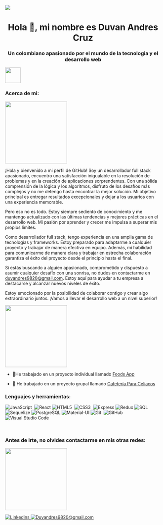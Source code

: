 
![](https://camo.githubusercontent.com/992babdffd8c74a1502de375fbdf7e4d54773242/68747470733a2f2f6d656469612e67697068792e636f6d2f6d656469612f53576f536b4e36447854737a71494b4571762f67697068792e676966)


<h1 align="center">Hola 👋, mi nombre es Duvan Andres Cruz</h1>
<h3 align="center">Un colombiano apasionado por el mundo de la tecnologia y el desarrollo web</h3>

<img src = "https://github.com/7oSkaaa/7oSkaaa/blob/main/Images/about_me.gif?raw=true" width = 50px><h3>Acerca de mi:</h3> 

<img align="center" src="https://media.giphy.com/media/VTtANKl0beDFQRLDTh/giphy.gif" width="200" />

¡Hola y bienvenido a mi perfil de GitHub! Soy un desarrollador full stack apasionado, encuentro una satisfacción inigualable en la resolución de problemas y en la creación de aplicaciones sorprendentes. Con una sólida comprensión de la lógica y los algoritmos, disfruto de los desafíos más complejos y no me detengo hasta encontrar la mejor solución. Mi objetivo principal es entregar resultados excepcionales y dejar a los usuarios con una experiencia memorable.

Pero eso no es todo. Estoy siempre sediento de conocimiento y me mantengo actualizado con las últimas tendencias y mejores prácticas en el desarrollo web. Mi pasión por aprender y crecer me impulsa a superar mis propios límites.

Como desarrollador full stack, tengo experiencia en una amplia gama de tecnologías y frameworks. Estoy preparado para adaptarme a cualquier proyecto y trabajar de manera efectiva en equipo. Además, mi habilidad para comunicarme de manera clara y trabajar en estrecha colaboración garantiza el éxito del proyecto desde el principio hasta el final.

Si estás buscando a alguien apasionado, comprometido y dispuesto a asumir cualquier desafío con una sonrisa, no dudes en contactarme en duvandres9820@gmail.com. Estoy aquí para ayudar a tu empresa a destacarse y alcanzar nuevos niveles de éxito.

Estoy emocionado por la posibilidad de colaborar contigo y crear algo extraordinario juntos. ¡Vamos a llevar el desarrollo web a un nivel superior!

<img align="center" src="https://2.bp.blogspot.com/-j9SAzrvG2R4/VqfjfxdvlcI/AAAAAAAAKCw/RpD3CmBTdhM/s1600/Homero-simpson-trabajar-en-casa-productividad.gif" width="200" />



- 🔭He trabajado en un proyecto individual llamado [Foods App](https://github.com/DUVANCRUZ/pifOOD)

- 👯 He trabajado en un proyecto grupal llamado [Cafetería Para Celiacos](https://github.com/LMCT04/PF-Henry)
     


<h3 align="left">Lenguajes y herramientas:</h3>
<p align="center">
   
  ![JavaScript](https://img.shields.io/badge/JavaScript%20-%23F7DF1E.svg?style=for-the-badge&logo=javascript&logoColor=black)&nbsp;
  ![React](https://img.shields.io/badge/react-%2361DAFB.svg?style=for-the-badge&logo=react&logoColor=white)
  ![HTML5](https://img.shields.io/badge/HTML5%20-%23E34F26.svg?style=for-the-badge&logo=html5&logoColor=white)&nbsp;
  ![CSS3](https://img.shields.io/badge/CSS%20-%231572B6.svg?style=for-the-badge&logo=css3&logoColor=white)&nbsp;
  ![Express](https://img.shields.io/badge/express-%23404d59.svg?style=for-the-badge&logo=express&logoColor=white)
  ![Redux](https://img.shields.io/badge/redux-%23764ABC.svg?style=for-the-badge&logo=redux&logoColor=white)
  ![SQL](https://img.shields.io/badge/SQL-%2300758F.svg?style=for-the-badge&logo=postgresql&logoColor=white)
  ![Sequelize](https://img.shields.io/badge/Sequelize-%23555555.svg?style=for-the-badge&logo=sequelize&logoColor=white)
  ![PostgreSQL](https://img.shields.io/badge/PostgreSQL-%23336791.svg?style=for-the-badge&logo=postgresql&logoColor=white)
  ![Material-UI](https://img.shields.io/badge/Material--UI-%230081CB.svg?style=for-the-badge&logo=material-ui&logoColor=white)
  ![Git](https://img.shields.io/badge/git-%23F05033.svg?style=for-the-badge&logo=git&logoColor=white)&nbsp;
  ![GitHub](https://img.shields.io/badge/github-%23121011.svg?style=for-the-badge&logo=github&logoColor=white)&nbsp;
    ![Visual Studio Code](https://img.shields.io/badge/VS%20Code-0078d7.svg?style=for-the-badge&logo=visual-studio-code&logoColor=white)&nbsp;
  

<br>
<h3 align="left">Antes de irte, no olvides contactarme en mis otras redes:</h3>
<img align="center" src="https://31.media.tumblr.com/507637862ee30caf76145c3f48f9b61b/tumblr_mw9cm8Nf8J1rzfa3ao1_500.gif" width="200" autoplay=true />
<p align="left">

<a href="https://www.linkedin.com/in/duvan-andres-cruz-mora-85344a222/">
<img border="0" alt="Linkedin" src="https://img.icons8.com/doodle/40/000000/linkedin--v2.png"/>s
</a>
  <a href="duvandres9820@gmail.com">
<img border="0" alt="Duvandres9820@gmail.com" src="https://img.icons8.com/doodle/38/000000/gmail-new.png"/>
</a>
</p>
